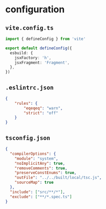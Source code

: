 # configuration

## `vite.config.ts`

```ts
import { defineConfig } from 'vite'

export default defineConfig({
  esbuild: {
    jsxFactory: 'h',
    jsxFragment: 'Fragment',
  },
})
```

## `.eslintrc.json`

```json
{
    "rules": {
        "eqeqeq": "warn",
        "strict": "off"
    }
}
```

## `tsconfig.json`

```json
{
  "compilerOptions": {
    "module": "system",
    "noImplicitAny": true,
    "removeComments": true,
    "preserveConstEnums": true,
    "outFile": "../../built/local/tsc.js",
    "sourceMap": true
  },
  "include": ["src/**/*"],
  "exclude": ["**/*.spec.ts"]
}
```
